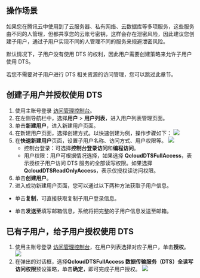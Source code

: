 
## 操作场景  
如果您在腾讯云中使用到了云服务器、私有网络、云数据库等多项服务，这些服务由不同的人管理，但都共享您的云账号密钥，这样会存在泄密风险，因此建议您创建子用户，通过子用户实现不同的人管理不同的服务来规避泄密风险。

默认情况下，子用户没有使用 DTS 的权利，因此用户需要创建策略来允许子用户使用 DTS。

若您不需要对子用户进行 DTS 相关资源的访问管理，您可以跳过此章节。

## 创建子用户并授权使用 DTS

1. 使用主账号登录 [访问管理控制台](https://console.cloud.tencent.com/cam)。
2. 在左侧导航栏中，选择**用户** > **用户列表**，进入用户列表管理页面。 
3. 单击**新建用户**，进入新建用户页面。
4. 在新建用户页面，选择创建方式。以快速创建为例，操作步骤如下：
![](https://main.qcloudimg.com/raw/2d440534f58569616876781850a85fea.png)
6. 在**快速新建用户**页面，设置子用户名称、访问方式、用户权限等。
![](https://main.qcloudimg.com/raw/c4f8ec4822377cf67d96bc7a4f44dd83.png)
   - 控制台登录：可选择**控制台登录访问**和**编程访问**。
   - 用户权限：用户可根据情况选择，如果选择 **QcloudDTSFullAccess**，表示授权子用户访问 DTS 服务的全部读写权限。如果选择 **QcloudDTSReadOnlyAccess**，表示仅授权读访问权限。
7. 单击**创建用户**。
8. 进入成功新建用户页面，您可以通过以下两种方法获取子用户信息。
  - 单击**复制**，可直接获取复制子用户登录信息。

  - 单击**发送至**填写邮箱信息，系统将把完整的子用户信息发送至邮箱。

## 已有子用户，给子用户授权使用 DTS
1. 使用主账号登录 [访问管理控制台](https://console.cloud.tencent.com/cam)，在用户列表选择对应子用户，单击**授权**。
![](https://main.qcloudimg.com/raw/aad4942744471bc4ff29c9f2f01b242d.png)
2. 在弹出的对话框，选择**QcloudDTSFullAccess 数据传输服务（DTS）全读写访问权限**预设策略，单击**确定**，即可完成子用户授权。
![](https://main.qcloudimg.com/raw/03bc84152430e6df16ced69af52a7a48.png)
